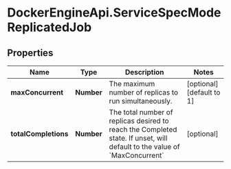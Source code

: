 # DockerEngineApi.ServiceSpecModeReplicatedJob

## Properties

Name | Type | Description | Notes
------------ | ------------- | ------------- | -------------
**maxConcurrent** | **Number** | The maximum number of replicas to run simultaneously.  | [optional] [default to 1]
**totalCompletions** | **Number** | The total number of replicas desired to reach the Completed state. If unset, will default to the value of &#x60;MaxConcurrent&#x60;  | [optional] 


